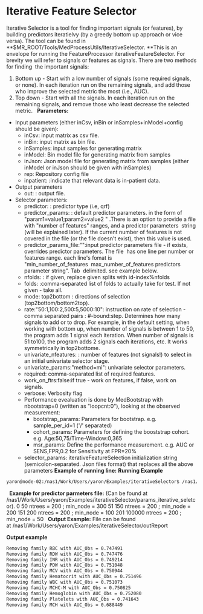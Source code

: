 # Iterative Feature Selector
Iterative Selector is a tool for finding important signals (or features), by building predictors iteratielvy (by a greedy bottom up approach or vice versa).
The tool can be found in **$MR_ROOT/Tools/MedProcessUtils/IterativeSelector. **This is an envelope for running the FeatureProcessor iterativeFeatureSelector.
For brevity we will refer to signals or features as signals.
There are two methods for finding  the important signals:
1. Bottom up - Start with a low number of signals (some required signals, or none). In each iteration run on the remaining signals, and add those who improve the selected metric the most (i.e., AUC).
2. Top down - Start with all the signals. In each iteration run on the remaining signals, and remove those who least decrease the selected metric.
 
**Parameters:**

- Input parameters (either inCsv, inBin or inSamples+inModel+config should be given):
    - inCsv: input matrix as csv file.
    - inBin: input matrix as bin file.
    - inSamples: input samples for generating matrix
    - inModel: Bin model file for generating matrix from samples
    - inJson: Json model file for generating matrix from samples (either inModel or inJson should be given with inSamples)
    - rep: Repository config file
    - inpatient: :indicate that relevant data is in-patient data.
- Output parameters
    - out: : output file.
- Selector parameters:
    - predictor: : predictor type (i.e, qrf)
    - predictor_params: : default predictor parameters. in the form of  "param1=value1;param2=value2 " .There is an option to provide a file with "number of features" ranges, and a predictor parameters  string (will be explained later). If the current number of features is not covered in the file (or the file doesn't exist), then this value is used.
    - predictor_params_file:"":input predictor parameters file - if exists, overrides predictor parameters. The file  has one line per number or features range. each line's fomat is "min_number_of_features  max_number_of_features predictors parameter string". Tab  delimited. see example below.
    - nfolds: : if given, replace given splits with id-index%nfolds
    - folds: :comma-separated list of folds to actually take for test. If not given - take all.
    - mode: top2bottom : directions of selection (top2bottom/bottom2top).
    - rate:"50:1,100:2,500:5,5000:10": instruction on rate of selection - comma separated pairs : #-bound:step. Determines how many signals to add or to drop. For example, in the default setting, when working with bottom up, when number of signals is between 1 to 50, the program adds 1 signal each iteration. When number of signals is 51 to100, the program adds 2 signals each iterations, etc. It works symmetrically in top2bottome.
    - univariate_nfeatures: : number of features (not signals!) to select in an initial univariate selector stage.
    - univariate_params:"method=mi": univariate selector parameters.
    - required: comma-separated list of required features.
    - work_on_ftrs:false:if true - work on features, if false, work on signals.
    - verbose: Verbosity flag
    - Performance evealuation is done by MedBootstrap with nbootstrap=0 (written as "loopcnt:0"), looking at the observed measurement:
        - bootstrap_params: Parameters for bootstrap. e.g. sample_per_id=1 ('/' separated)
        - cohort_params: Parameters for defining the booststrap cohort. e.g. Age:50,75/Time-Window:0,365
        - msr_params: Define the performance measurement. e.g. AUC or SENS,FPR,0.2 for Sensitivity at FPR=20%
    - selector_params: iterativeFeatureSelection initialization string (semicolon-separated. Json files format) that replaces all the above parameters
**Example of running line:**
**Running Example**
```bash title="Running Example"
yaron@node-02:/nas1/Work/Users/yaron/Examples/iterativeSelector$ /nas1/UsersData/yaron/MR/Tools/MedProcessUtils/Linux/Release//iterativeSelector --inSamples samples --inJson simple_model.json --out outReport --predictor qrf --predictor_params_file params_iterative_seletcor --nfolds 5 --folds "0,2,4" --mode top2bottom --verbose 1 --msr_params AUC --cohort_params "Age:0,200" --required "Age,Gender"
```
 
**Example for predictor parmeters file:**
(Can be found at /nas1/Work/Users/yaron/Examples/iterativeSelector/params_iterative_seletcor).
0 50 ntrees = 200 ; min_node = 300
51 150 ntrees = 200 ; min_node = 200
151 200 ntrees = 200 ; min_node = 100
201 100000 ntrees = 200 ; min_node = 50
 
**Output Example:**
File can be found at /nas1/Work/Users/yaron/Examples/iterativeSelector/outReport

**Output example**

```txt
Removing family RBC with AUC_Obs = 0.747491
Removing family RDW with AUC_Obs = 0.747476
Removing family INR with AUC_Obs = 0.749214
Removing family PDW with AUC_Obs = 0.751048
Removing family MCV with AUC_Obs = 0.750944
Removing family Hematocrit with AUC_Obs = 0.751496
Removing family WBC with AUC_Obs = 0.751073
Removing family MCHC-M with AUC_Obs = 0.750825
Removing family Hemoglobin with AUC_Obs = 0.752080
Removing family Platelets with AUC_Obs = 0.741643
Removing family MCH with AUC_Obs = 0.688449
```
